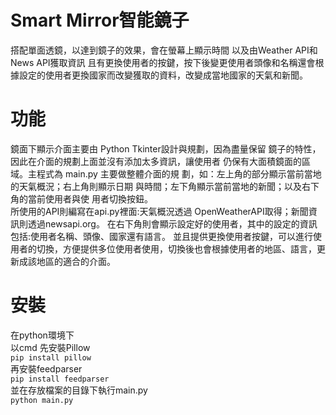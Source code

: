 # Smart Mirror智能鏡子
搭配單面透鏡，以達到鏡子的效果，會在螢幕上顯示時間
以及由Weather API和News API獲取資訊
且有更換使用者的按鍵，按下後變更使用者頭像和名稱還會根據設定的使用者更換國家而改變獲取的資料，改變成當地國家的天氣和新聞。

# 功能

鏡面下顯示介面主要由
Python Tkinter設計與規劃，因為盡量保留
鏡子的特性，因此在介面的規劃上面並沒有添加太多資訊，讓使用者
仍保有大面積鏡面的區域。主程式為 main.py 主要做整體介面的規
劃，如：左上角的部分顯示當前當地的天氣概況；右上角則顯示日期
與時間；左下角顯示當前當地的新聞；以及右下角的當前使用者與使
用者切換按鈕。  
所使用的API則編寫在api.py裡面:天氣概況透過
OpenWeatherAPI取得；新聞資訊則透過newsapi.org。 
在右下角則會顯示設定好的使用者，其中的設定的資訊包括:使用者名稱、頭像、國家還有語言。
並且提供更換使用者按鍵，可以進行使用者的切換，方便提供多位使用者使用，切換後也會根據使用者的地區、語言，更新成該地區的適合的介面。

# 安裝
在python環境下  
以cmd
先安裝Pillow   
`pip install pillow`  
再安裝feedparser  
`pip install feedparser`  
並在存放檔案的目錄下執行main.py  
`python main.py`
